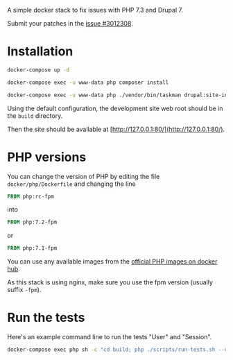 A simple docker stack to fix issues with PHP 7.3 and Drupal 7.

Submit your patches in the [issue #3012308](https://drupal.org/node/3012308).

# Installation

```bash
docker-compose up -d
```

```bash
docker-compose exec -u www-data php composer install
```

```bash
docker-compose exec -u www-data php ./vendor/bin/taskman drupal:site-install
```

Using the default configuration, the development site web root should be in the `build` directory.

Then the site should be available at [http://127.0.0.1:80/](http://127.0.0.1:80/).

# PHP versions

You can change the version of PHP by editing the file `docker/php/Dockerfile` and changing the line

```dockerfile
FROM php:rc-fpm
```

into

```dockerfile
FROM php:7.2-fpm
```

or

```dockerfile
FROM php:7.1-fpm
```

You can use any available images from the [official PHP images on docker hub](https://hub.docker.com/_/php/).

As this stack is using nginx, make sure you use the fpm version (usually suffix `-fpm`).

# Run the tests

Here's an example command line to run the tests "User" and "Session".

```bash
docker-compose exec php sh -c "cd build; php ./scripts/run-tests.sh --url http://web:80/ --php /usr/local/bin/php --verbose Session,User"
```
